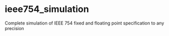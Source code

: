 # ieee754_simulation
Complete simulation of IEEE 754 fixed and floating point specification to any precision
